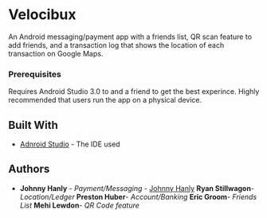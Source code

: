 # Velocibux
An Android messaging/payment app with a friends list, QR scan feature to add friends, and a transaction log that shows the location of each transaction on Google Maps. 

### Prerequisites

Requires Android Studio 3.0 to and a friend to get the best experince. Highly recommended that users run the app on
a physical device.

## Built With

* [Adnroid Studio](https://developer.android.com/studio/index.html) - The IDE used


## Authors

* **Johnny Hanly** - *Payment/Messaging* - [Johnny Hanly](https://github.com/JohnnyHanly)
**Ryan Stillwagon**- *Location/Ledger*
**Preston Huber**- *Account/Banking*
**Eric Groom**- *Friends List*
**Mehi Lewdon**- *QR Code feature*
